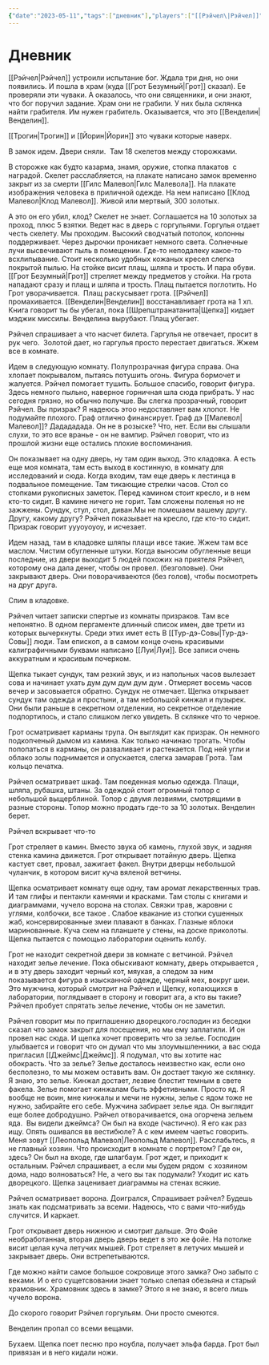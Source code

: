 ```yaml
---
{"date":"2023-05-11","tags":["дневник"],"players":["[[Рэйчел\|Рэйчел]]","[[Грот Безумный]]","[[Шрепштранатанита]]"],"campaign":"GG Dungeon","metadated":true,"dg-publish":true,"previous-session":"[[4 мая 2023]]","next-session":"[[16 мая 2023]]","permalink":"/11-maya-2023/","dgPassFrontmatter":true}
---
```



# Дневник

[[Рэйчел\|Рэйчел]] устроили испытание бог. Ждала три дня, но они появились. И пошла в храм (куда [[Грот Безумный\|Грот]] сказал). Ее проверяли эти чуваки. А оказалось, что они священники, и они знают, что бог поручил задание. Храм они не грабили. У них была склянка найти грабителя. Им нужен грабитель. Оказывается, что это [[Венделин\|Венделин]].

[[Трогин\|Трогин]] и [[Йорин\|Йорин]] это чуваки которые наверх.

В замок идем. Двери сняли.  Там 18 скелетов между сторожками.

В сторожке как будто казарма, знамя, оружие, стопка плакатов  с наградой. Скелет расслабляется, на плакате написано замок временно закрыт из за смерти [[Гилс Малевол\|Гилс Малевола]]. На плакате изображения человека в приличной одежде. На нем написано [[Клод Малевол\|Клод Малевол]]. Живой или мертвый, 300 золотых.

А это он его убил, клод? Скелет не знает. Соглашается на 10 золотых за проход, плюс 5 взятки. Ведет нас в дверь с горгульями. Горгулья отдает честь скелету. Мы проходим. Высокий сводчатый потолок, колонны поддерживает. Через дырочки проникает немного света. Солнечные лучи высвечивают пыль в помещении. Где-то неподалеку какое-то всхлипывание. Стоит несколько удобных кожаных кресел слегка покрытой пылью. На стойке висит плащ, шляпа и трость. И пара обуви. [[Грот Безумный\|Грот]] стреляет между предметов у стойки. На грота нападают сразу и плащ и шляпа и трость. Плащ пытается поглотить. Но Грот уворачивается.  Плащ раскусывает грота. [[Рэйчел]] промахивается. [[Венделин\|Венделин]] восстанавливает грота на 1 хп. Книга говорит ты бы убегал, пока [[Шрепштранатанита\|Щепка]] кидает мэджик миссилы. Венделина вырубают. Плащ убегает.

Рэйчел спрашивает а что насчет билета. Гаргулья не отвечает, просит в рук чего.  Золотой дает, но гаргулья просто перестает двигаться. Жжем все в комнате.

Идем в следующую комнату. Полупрозрачная фигура справа. Она хлопает покрывалом, пытаясь потушить огонь. Фигура бормочет и жалуется. Рэйчел помогает тушить. Большое спасибо, говорит фигура. Здесь немного пыльно, наверное горничная шла сюда прибрать. У нас сегодня грязно, но обычно получше. Вы слегка прозрачный, говорит Рэйчел. Вы призрак? Я надеюсь этоо недоставляет вам хлопот. Не подумайте плохого. Граф отлично финансирует. Граф дэ [[Малевол\|Малевол]]? Дадададада. Он не в розыске? Что, нет. Если вы слышали слухи, то это все вранье - он не вампир. Рэйчел говорит, что из прошлой жизни еще остались плохие воспоминания.

Он показывает на одну дверь, ну там один выход. Это кладовка. А есть еще моя комната, там есть выход в костинную, в комнату для исследований и сюда. Когда входим, там еще дверь к лестинца в подвальное помещение. Там тикающие стрелки часов. Стол со стопками рукописных заметок. Перед камином стоит кресло, и в нем кто-то сидит. В камине ничего не горит. Там сложены поленья но не зажжены. Сундук, стул, стол, диван.Мы не помешаем вашему другу. Другу, какому другу? Рэйчел показывает на кресло, где кто-то сидит. Призрак говорит уууоуоуоу, и исчезает.

Идем назад, там в кладовке шляпы плащи ивсе такие. Жжем там все маслом. Чистим обугленные штуки. Когда выносим обугленные вещи последние, из двери выходит 5 людей похожих на приятеля Рэйчел, которому она дала денег, чтобы он провел. (безголовые). Они закрывают дверь. Они поворачиваеются (без голов), чтобы посмотреть на друг друга.

Спим в кладовке.

Рэйчел читает записки спертые из комнаты призраков. Там все непонятно. В одном пергаменте длинный список имен, две трети из которых вычеркнуты. Среди этих имет есть В [[Тур-дэ-Совы\|Тур-дэ-Совы]] люди. Там епископ, а в самом конце очень красивыми калиграфичными буквами написано [[Луи\|Луи]]. Все записи очень аккуратным и красивым почерком.

Щепка тыкает сундук, там резкий звук, и из напольных часов вылезает сова и начинает ухать дум дум дум дум дум . Отмеряет восемь часов вечер и засовыается обратно. Сундук не отмечает. Щепка открывает сундук там одежда и простыни, а там небольшой кинжал и пузырек. Они были раньше в секретном отделении, но секретное отделение подпортилось, и стало слишком легко увидеть. В склянке что то черное.

Грот осматривает карманы трупа. Он выглядит как призрак. Он немного подкопченый дымом из камина. Как только начинаю трогать. Чтобы попопаться в карманы, он разваливает и растекается. Под ней угли и облако золы поднимается и опускается, слегка замарав Грота. Там кольцо печатка.

Рэйчел осматривает шкаф. Там поеденная молью одежда. Плащи, шляпа, рубашка, штаны. За одеждой стоит огромный топор с небольшой выщерблиной. Топор с двумя лезвиями, смотрящими в разные стороны. Топор можно продать где-то за 10 золотых. Венделин берет.

Рэйчел вскрывает что-то

Грот стреляет в камин. Вместо звука об камень, глухой звук, и задняя стенка камина движется. Грот открывает потайную дверь. Щепка кастует свет, провал, зажигает факел. Внутри дверцы небольшой чуланчик, в котором висит куча вяленой ветчины.

Щепка осматривает комнату еще одну, там аромат лекарственных трав. И там глифы и пентакли камнями и красками. Там столы с книгами и диаграммами, чучело ворона на столах. Связки трав, жаровни с углями, колбочки, все такое . Слабое квакание из стопки сушенных жаб, консервированные змеи плавают в банках. Глазные яблоки маринованные. Куча схем на планшете у стены, на доске приколоты. Щепка пытается с помощью лаборатории оценить колбу.

Грот не находит секретной двери зв комнате с ветчиной. Рэйчел находит зелье лечение. Пока обыскивают комнату, дверь открывается , и в эту дверь заходит черный кот, мяукая, а следом за ним показывается фигура в изысканной одежде, черный мех, вокруг шеи. Это мужчина, который смотрит на Рэйчел и Щепку, копающихся в лаборатории, поглядывает в сторону и говорит ага, а кто вы такие? Рэйчел пробует спрятать зелье лечение, чтобы он не заметил.

Рэйчел говорит мы по приглашению дворецкого.господин из беседки сказал что замок закрыт для посещения, но мы ему заплатили. И он провел нас сюда. И щепка хочет проверить что за зелье. Господин улыбвается и говорит что он думал что мы злоумышленники, а вас сюда пригласил [[Джеймс\|Джеймс]]. Я подумал, что вы хотите нас обокрасть. Что за зелье? Зелье досталось неизвестно как, если оно бесполезно, то мы можем оставить вам. Он достает такую же склянку. Я знаю, это зелье. Кинжал достает, лезвие блестит темным в свете факела. Зелье помогает кинжалам быть эффетивными. Просто яд. Я вообще не воин, мне кинжалы и мечи не нужны, зелье с ядом тоже не нужно, забирайте его себе. Мужчина забирает зелье яда. Он выглядит еще более добродушно. Рэйчел отворачивается, она огорчена зельем яда.  Вы видели джеймса? Он был на входе (частично). Я его как раз ищу. Опять ошивался вв вестибюле? А с кем имеем чаетьс говорить. Меня зовут [[Леопольд Малевол\|Леопольд Малевол]]. Расслабьтесь, я не главный хозяин. Что происходит в комнате с портретом? Где он, здесь? Он был на входе, где шлагбаум. Грот ждет, и приходит к остальным. Рэйчел спрашивает, а если мы будем рядом  с хозяином дома, надо волноваться? Не, а чего вы так подумали? Уходит ис кать дворецкого. Щепка заценивает диаграммы на стенах всякие.

Рэйчел осматривает ворона. Доигрался, Спрашивает рэйчел? Будешь знать как подсматривать за всеми. Надеюсь, что с вами что-нибудь случится. И каркает.

Грот открывает дверь нижнюю и смотрит дальше. Это Фойе необработанная, вторая дверь дверь ведет в это же фойе. На потолке висит целая куча летучих мышей. Грот стреляет в летучих мышей и закрывает дверь. Они встрепетываются.

Где можно найти самое большое сокровище этого замка? Оно забыто с веками. И о его сущетсвовании знает только слепая обезьяна и старый храмовник. Храмовник здесь в замке? Этого я не знаю, я всего лишь чучело ворона.

До скорого говорит Рэйчел горгульям. Они просто смеются.

Венделин пропал со всеми вещами.

Бухаем. Щепка поет песню про ноубла, получает эльфа барда. Грот был привязан и в него кидали ножи.